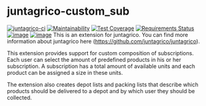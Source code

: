 # juntagrico-custom_sub

[![juntagrico-ci](https://github.com/juntagrico/juntagrico-custom-sub/actions/workflows/juntagrico-ci.yml/badge.svg?branch=main&event=push)](https://github.com/juntagrico/juntagrico-custom-sub/actions/workflows/juntagrico-ci.yml)
[![Maintainability](https://api.codeclimate.com/v1/badges/562e49b1e35490ac4058/maintainability)](https://codeclimate.com/github/juntagrico/juntagrico-custom-sub/maintainability)
[![Test Coverage](https://api.codeclimate.com/v1/badges/562e49b1e35490ac4058/test_coverage)](https://codeclimate.com/github/juntagrico/juntagrico-custom-sub/test_coverage)
[![Requirements Status](https://requires.io/github/juntagrico/juntagrico-custom-sub/requirements.svg?branch=main)](https://requires.io/github/juntagrico/juntagrico-custom-sub/requirements/?branch=main)
[![image](https://img.shields.io/github/last-commit/juntagrico/juntagrico-custom-sub.svg)](https://github.com/juntagrico/juntagrico-custom-sub)
[![image](https://img.shields.io/github/commit-activity/y/juntagrico/juntagrico-custom-sub)](https://github.com/juntagrico/juntagrico-custom-sub)
This is an extension for juntagrico. You can find more information about juntagrico here (https://github.com/juntagrico/juntagrico).

This extension provides support for custom composition of subscriptions. Each user can select the amount of predefined products in his or her subscription. A subscription has a total amount of available units and each product can be assigned a size in these units.

The extension also creates depot lists and packing lists that describe which products should be delivered to a depot and by which user they should be collected.

